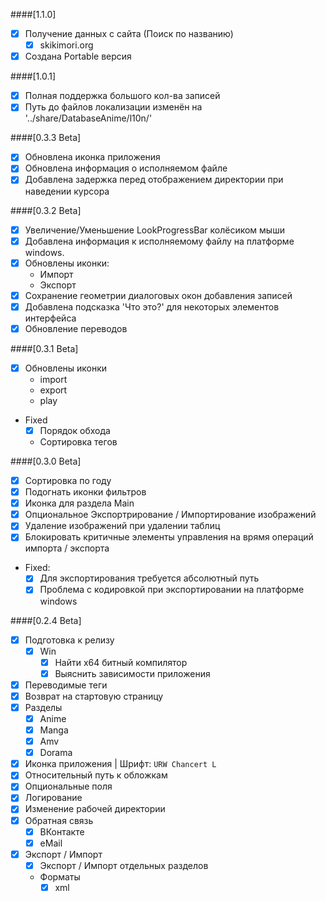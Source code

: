 ####[1.1.0]
- [x] Получение данных с сайта (Поиск по названию)
  - [x] skikimori.org
- [x] Создана Portable версия

####[1.0.1]
- [x] Полная поддержка большого кол-ва записей
- [x] Путь до файлов локализации изменён на '../share/DatabaseAnime/l10n/'

####[0.3.3 Beta]
- [x] Обновлена иконка приложения
- [x] Обновлена информация о исполняемом файле
- [x] Добавлена задержка перед отображением директории при наведении курсора

####[0.3.2 Beta]
- [x] Увеличение/Уменьшение LookProgressBar колёсиком мыши
- [x] Добавлена информация к исполняемому файлу на платформе windows.
- [x] Обновлены иконки:
  - Импорт
  - Экспорт
- [x] Сохранение геометрии диалоговых окон добавления записей
- [x] Добавлена подсказка 'Что это?' для некоторых элементов интерфейса
- [x] Обновление переводов

####[0.3.1 Beta]
- [x] Обновлены иконки
  - import
  - export
  - play
- Fixed
  - [x] Порядок обхода
  - Сортировка тегов

####[0.3.0 Beta]
- [x] Сортировка по году
- [x] Подогнать иконки фильтров
- [x] Иконка для раздела Main
- [x] Опциональное Экспортрирование / Импортирование изображений
- [x] Удаление изображений при удалении таблиц
- [x] Блокировать критичные элементы управления на врямя операций импорта / экспорта
- Fixed:
  - [x] Для экспортирования требуется абсолютный путь
  - [x] Проблема с кодировкой при экспортировании на платформе windows

####[0.2.4 Beta]
- [x] Подготовка к релизу
  - [x] Win
    - [X] Найти x64 битный компилятор
    - [x] Выяснить зависимости приложения
- [x] Переводимые теги
- [x] Возврат на стартовую страницу
- [x] Разделы
  - [x] Anime
  - [x] Manga
  - [x] Amv
  - [x] Dorama
- [x] Иконка приложения | Шрифт: `URW Chancert L`
- [x] Относительный путь к обложкам
- [x] Опциональные поля
- [x] Логирование
- [x] Изменение рабочей директории
- [x] Обратная связь
  - [x] ВКонтакте
  - [x] eMail
- [x] Экспорт / Импорт
  - [x] Экспорт / Импорт отдельных разделов
  - Форматы
    - [x] xml
